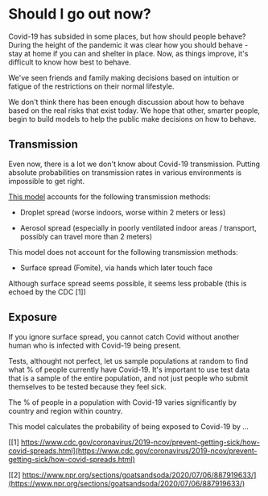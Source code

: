 # Should I go out now?

Covid-19 has subsided in some places, but how should people behave? During the height of the pandemic it was clear how you should behave - stay at home if you can and shelter in place. Now, as things improve, it's difficult to know how best to behave.

We've seen friends and family making decisions based on intuition or fatigue of the restrictions on their normal lifestyle.

We don't think there has been enough discussion about how to behave based on the real risks that exist today. We hope that other, smarter people, begin to build models to help the public make decisions on how to behave.

## Transmission

Even now, there is a lot we don't know about Covid-19 transmission. Putting absolute probabilities on transmission rates in various environments is impossible to get right.

[This model](/) accounts for the following transmission methods:

- Droplet spread (worse indoors, worse within 2 meters or less)

- Aerosol spread (especially in poorly ventilated indoor areas / transport, possibly can travel more than 2 meters)

This model does not account for the following transmission methods:

- Surface spread (Fomite), via hands which later touch face

Although surface spread seems possible, it seems less probable (this is echoed by the CDC \[1\])

## Exposure

If you ignore surface spread, you cannot catch Covid without another human who is infected with Covid-19 being present.

Tests, althought not perfect, let us sample populations at random to find what % of people currently have Covid-19. It's important to use test data that is a sample of the entire population, and not just people who submit themselves to be tested because they feel sick.

The % of people in a population with Covid-19 varies significantly by country and region within country.

This model calculates the probability of being exposed to Covid-19 by ...

[\[1\] https://www.cdc.gov/coronavirus/2019-ncov/prevent-getting-sick/how-covid-spreads.html](https://www.cdc.gov/coronavirus/2019-ncov/prevent-getting-sick/how-covid-spreads.html)

[\[2\] https://www.npr.org/sections/goatsandsoda/2020/07/06/887919633/](https://www.npr.org/sections/goatsandsoda/2020/07/06/887919633/)

